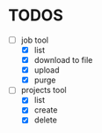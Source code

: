 # TODOS

- [ ] job tool
    - [x] list
    - [x] download to file
    - [x] upload
    - [x] purge
- [ ] projects tool
    - [x] list
    - [x] create
    - [x] delete